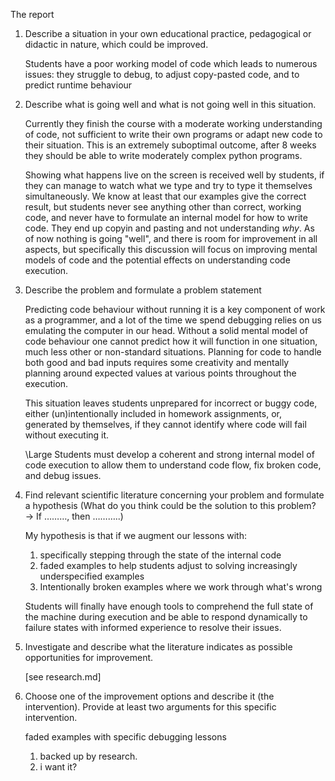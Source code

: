The report

1. Describe a situation in your own educational practice, pedagogical or didactic in nature, which could be improved.

	Students have a poor working model of code which leads to numerous issues:
	they struggle to debug, to adjust copy-pasted code, and to predict runtime
	behaviour

2. Describe what is going well and what is not going well in this situation.

	Currently they finish the course with a moderate working understanding of
	code, not sufficient to write their own programs or adapt new code to their
	situation. This is an extremely suboptimal outcome, after 8 weeks they
	should be able to write moderately complex python programs.

	Showing what happens live on the screen is received well by students, if
	they can manage to watch what we type and try to type it themselves
	simultaneously. We know at least that our examples give the correct result,
	but students never see anything other than correct, working code, and never
	have to formulate an internal model for how to write code. They end up
	copyin and pasting and not understanding *why*. As of now nothing is going
	"well", and there is room for improvement in all aspects, but specifically
	this discussion will focus on improving mental models of code and the
	potential effects on understanding code execution.

3. Describe the problem and formulate a problem statement

	Predicting code behaviour without running it is a key component of work as a
	programmer, and a lot of the time we spend debugging relies on us emulating
	the computer in our head. Without a solid mental model of code behaviour
	one cannot predict how it will function in one situation, much less other or
	non-standard situations. Planning for code to handle both good and bad
	inputs requires some creativity and mentally planning around expected values
	at various points throughout the execution.

	This situation leaves students unprepared for incorrect or buggy code,
	either (un)intentionally included in homework assignments, or, generated by
	themselves, if they cannot identify where code will fail without executing
	it.

	\Large Students must develop a coherent and strong internal model of code execution
	to allow them to understand code flow, fix broken code, and debug issues.


4. Find relevant scientific literature concerning your problem and formulate a hypothesis (What do you think could be the solution to this problem? → If ………, then ………..)

	My hypothesis is that if we augment our lessons with:

	1. specifically stepping through the state of the internal code
	2. faded examples to help students adjust to solving increasingly underspecified examples
	3. Intentionally broken examples where we work through what's wrong

	Students will finally have enough tools to comprehend the full state of the
	machine during execution and be able to respond dynamically to failure
	states with informed experience to resolve their issues.

5. Investigate and describe what the literature indicates as possible opportunities for improvement.

	[see research.md]

6. Choose one of the improvement options and describe it (the intervention). Provide at least two arguments for this specific intervention.


	faded examples with specific debugging lessons
	1. backed up by research.
	2. i want it?
